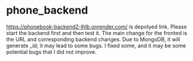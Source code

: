 # phone_backend
https://phonebook-backend2-lhlb.onrender.com/ is depolyed link. Please start the backend first and then test it. The main change for the fronted is the URL and corresponding backend changes. Due to MongoDB, it will generate _id; it may lead to some bugs. I fixed some, and it may be some potential bugs that I did not improve.
